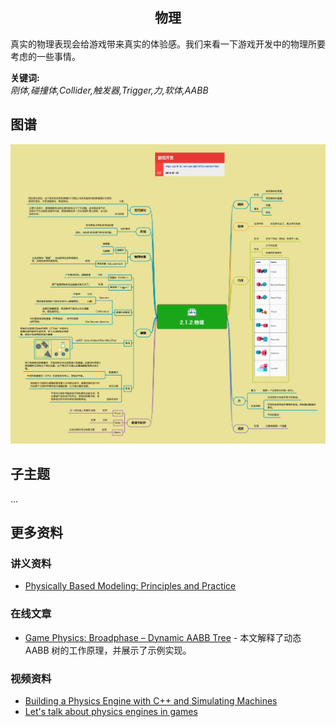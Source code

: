 <h2 align="center">物理</h2>
<p>
真实的物理表现会给游戏带来真实的体验感。我们来看一下游戏开发中的物理所要考虑的一些事情。
</p>

**关键词:**<br/>
*刚体,碰撞体,Collider,触发器,Trigger,力,软体,AABB*

## 图谱
![图片加载中...](../exports/2.1.2.物理.png?raw=true)

## 子主题
...

## 更多资料
### 讲义资料
* [Physically Based Modeling: Principles and Practice](https://www.cs.cmu.edu/~baraff/sigcourse/)
### 在线文章
* [Game Physics: Broadphase – Dynamic AABB Tree](https://allenchou.net/2014/02/game-physics-broadphase-dynamic-aabb-tree/) - 本文解释了动态 AABB 树的工作原理，并展示了示例实现。
### 视频资料
* [Building a Physics Engine with C++ and Simulating Machines](https://www.youtube.com/watch?v=TtgS-b191V0)
* [Let's talk about physics engines in games](https://www.youtube.com/watch?v=obGMhUvq5pg)
